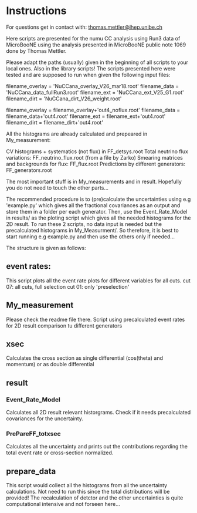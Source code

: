 # Instructions

For questions get in contact with: thomas.mettler@lhep.unibe.ch

Here scripts are presented for the numu CC analysis using Run3 data of MicroBooNE using the analysis presented in MicroBooNE public note 1069 done by Thomas Mettler.

Please adapt the paths (usually) given in the beginning of all scripts to your local ones. Also in the library scripts!
The scripts presented here were tested and are supposed to run when given the following input files:

filename_overlay = 'NuCCana_overlay_V26_mar18.root'
filename_data = 'NuCCana_data_fullRun3.root'
filename_ext = 'NuCCana_ext_V25_G1.root'
filename_dirt = 'NuCCana_dirt_V26_weight.root'

filename_overlay = filename_overlay+'out4_noflux.root'
filename_data = filename_data+'out4.root'
filename_ext = filename_ext+'out4.root'
filename_dirt = filename_dirt+'out4.root'

All the histograms are already calculated and prepeared in My_measurement:

CV histograms + systematics (not flux) in FF_detsys.root
Total neutrino flux variations: FF_neutrino_flux.root (from a file by Zarko)
Smearing matrices and backgrounds for flux: FF_flux.root
Predictions by different generators: FF_generators.root

The most important stuff is in My_measurements and in result. Hopefully you do not need to touch the other parts...

The recommended procedure is to (pre)calculate the uncertainties using e.g 'example.py' which gives all the fractional covariances as an output and store them in a folder per each generator.
Then, use the Event_Rate_Model in results/ as the ploting script which gives all the needed histograms for the 2D result.
To run these 2 scripts, no data input is needed but the precalculated histograms in My_Measurment/.
So therefore, it is best to start running e.g example.py and then use the others only if needed...

The structure is given as follows:

## event rates:
This script plots all the event rate plots for different variables for all cuts.
cut 07: all cuts, full selection
cut 01: only 'preselection'

## My_measurement
Please check the readme file there.
Script using precalculated event rates for 2D result comparison tu different generators

## xsec
Calculates the cross section as single differential (cos(theta) and momentum) or as double differential

## result

### Event_Rate_Model
Calculates all 2D result relevant historgrams. Check if it needs precalculated covariances for the uncertainty.

### PrePareFF_totxsec
Calculates all the uncertainty and prints out the contributions regarding the total event rate or cross-section normalized.

## prepare_data
This script would collect all the histograms from all the uncertainty calculations. Not need to run this since the total distributions will be provided!
The recalculation of detctor and the other uncertainties is quite computational intensive and not forseen here...

